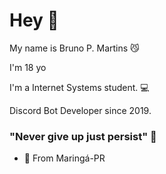 # Hey 👋

My name is Bruno P. Martins 😼

I'm 18 yo

I'm a Internet Systems student.  💻

Discord Bot Developer since 2019.


### "Never give up just persist" 🧠

- 📍 From Maringá-PR
